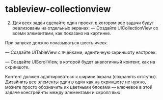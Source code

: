 # tableview-collectionview

2. Для всех задач сделайте один проект, в котором все задачи будут реализованы на отдельных экранах:
— Создайте UICollectionView со всеми элементами, как показано на картинке.


При запуске должно показываться шесть ячеек.

— Создайте UITableView с ячейками, идентичную скриншоту настроек.



— Создайте UIScrollView, в которой будет аналогичный контент, как на скриншоте.




Контент должен адаптироваться к ширине экрана (сохранять отступы). Дизайнить все элементы один в один как на скриншоте не нужно, можете просто обозначить их цветными блоками — ключевое в этой задаче констрейнты между элементами и скролл вью.
